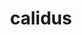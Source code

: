 ---
title: calidus
meaning: warm
ch: five
pos: totadjective
femstem: calid
femend: a
neutstem: calid
neutend: um
---